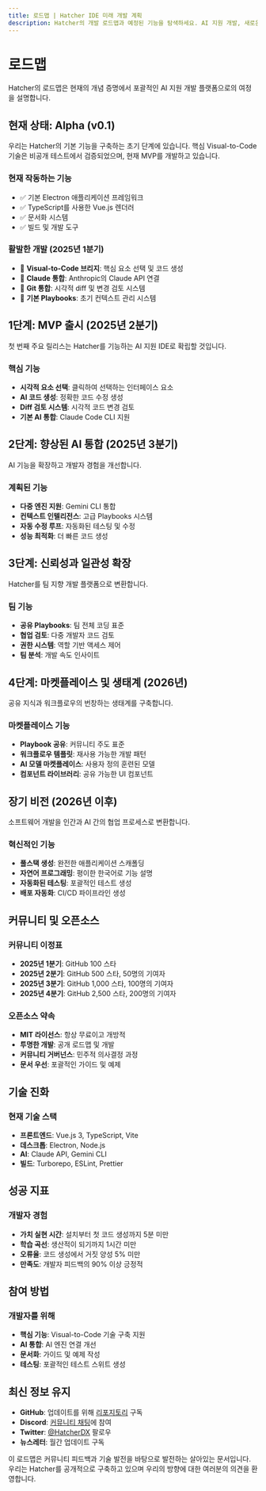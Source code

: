 ```yaml
---
title: 로드맵 | Hatcher IDE 미래 개발 계획
description: Hatcher의 개발 로드맵과 예정된 기능을 탐색하세요. AI 지원 개발, 새로운 통합, 플랫폼 개선에 대한 계획을 확인하세요.
---
```


# 로드맵

Hatcher의 로드맵은 현재의 개념 증명에서 포괄적인 AI 지원 개발 플랫폼으로의 여정을 설명합니다.

## 현재 상태: Alpha (v0.1)

우리는 Hatcher의 기본 기능을 구축하는 초기 단계에 있습니다. 핵심 Visual-to-Code 기술은 비공개 테스트에서 검증되었으며, 현재 MVP를 개발하고 있습니다.

### 현재 작동하는 기능

- ✅ 기본 Electron 애플리케이션 프레임워크
- ✅ TypeScript를 사용한 Vue.js 렌더러
- ✅ 문서화 시스템
- ✅ 빌드 및 개발 도구

### 활발한 개발 (2025년 1분기)

- 🔄 **Visual-to-Code 브리지**: 핵심 요소 선택 및 코드 생성
- 🔄 **Claude 통합**: Anthropic의 Claude API 연결
- 🔄 **Git 통합**: 시각적 diff 및 변경 검토 시스템
- 🔄 **기본 Playbooks**: 초기 컨텍스트 관리 시스템

## 1단계: MVP 출시 (2025년 2분기)

첫 번째 주요 릴리스는 Hatcher를 기능하는 AI 지원 IDE로 확립할 것입니다.

### 핵심 기능

- **시각적 요소 선택**: 클릭하여 선택하는 인터페이스 요소
- **AI 코드 생성**: 정확한 코드 수정 생성
- **Diff 검토 시스템**: 시각적 코드 변경 검토
- **기본 AI 통합**: Claude Code CLI 지원

## 2단계: 향상된 AI 통합 (2025년 3분기)

AI 기능을 확장하고 개발자 경험을 개선합니다.

### 계획된 기능

- **다중 엔진 지원**: Gemini CLI 통합
- **컨텍스트 인텔리전스**: 고급 Playbooks 시스템
- **자동 수정 루프**: 자동화된 테스팅 및 수정
- **성능 최적화**: 더 빠른 코드 생성

## 3단계: 신뢰성과 일관성 확장

Hatcher를 팀 지향 개발 플랫폼으로 변환합니다.

### 팀 기능

- **공유 Playbooks**: 팀 전체 코딩 표준
- **협업 검토**: 다중 개발자 코드 검토
- **권한 시스템**: 역할 기반 액세스 제어
- **팀 분석**: 개발 속도 인사이트

## 4단계: 마켓플레이스 및 생태계 (2026년)

공유 지식과 워크플로우의 번창하는 생태계를 구축합니다.

### 마켓플레이스 기능

- **Playbook 공유**: 커뮤니티 주도 표준
- **워크플로우 템플릿**: 재사용 가능한 개발 패턴
- **AI 모델 마켓플레이스**: 사용자 정의 훈련된 모델
- **컴포넌트 라이브러리**: 공유 가능한 UI 컴포넌트

## 장기 비전 (2026년 이후)

소프트웨어 개발을 인간과 AI 간의 협업 프로세스로 변환합니다.

### 혁신적인 기능

- **풀스택 생성**: 완전한 애플리케이션 스캐폴딩
- **자연어 프로그래밍**: 평이한 한국어로 기능 설명
- **자동화된 테스팅**: 포괄적인 테스트 생성
- **배포 자동화**: CI/CD 파이프라인 생성

## 커뮤니티 및 오픈소스

### 커뮤니티 이정표

- **2025년 1분기**: GitHub 100 스타
- **2025년 2분기**: GitHub 500 스타, 50명의 기여자
- **2025년 3분기**: GitHub 1,000 스타, 100명의 기여자
- **2025년 4분기**: GitHub 2,500 스타, 200명의 기여자

### 오픈소스 약속

- **MIT 라이선스**: 항상 무료이고 개방적
- **투명한 개발**: 공개 로드맵 및 개발
- **커뮤니티 거버넌스**: 민주적 의사결정 과정
- **문서 우선**: 포괄적인 가이드 및 예제

## 기술 진화

### 현재 기술 스택

- **프론트엔드**: Vue.js 3, TypeScript, Vite
- **데스크톱**: Electron, Node.js
- **AI**: Claude API, Gemini CLI
- **빌드**: Turborepo, ESLint, Prettier

## 성공 지표

### 개발자 경험

- **가치 실현 시간**: 설치부터 첫 코드 생성까지 5분 미만
- **학습 곡선**: 생산적이 되기까지 1시간 미만
- **오류율**: 코드 생성에서 거짓 양성 5% 미만
- **만족도**: 개발자 피드백의 90% 이상 긍정적

## 참여 방법

### 개발자를 위해

- **핵심 기능**: Visual-to-Code 기술 구축 지원
- **AI 통합**: AI 엔진 연결 개선
- **문서화**: 가이드 및 예제 작성
- **테스팅**: 포괄적인 테스트 스위트 생성

## 최신 정보 유지

- **GitHub**: 업데이트를 위해 [리포지토리](https://github.com/HatcherDX/dx-engine) 구독
- **Discord**: [커뮤니티 채팅](https://discord.gg/hatcher)에 참여
- **Twitter**: [@HatcherDX](https://twitter.com/HatcherDX) 팔로우
- **뉴스레터**: 월간 업데이트 구독

이 로드맵은 커뮤니티 피드백과 기술 발전을 바탕으로 발전하는 살아있는 문서입니다. 우리는 Hatcher를 공개적으로 구축하고 있으며 우리의 방향에 대한 여러분의 의견을 환영합니다.
